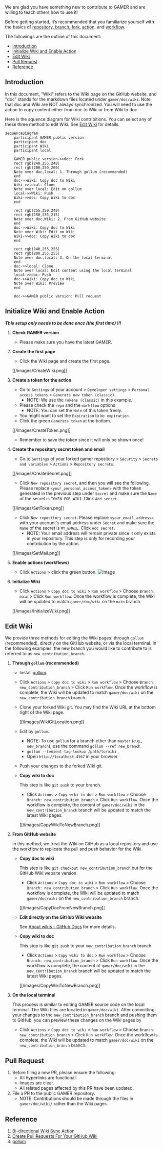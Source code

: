 We are glad you have something new to contribute to GAMER and are willing to teach others how to use it!

Before getting started, it’s recommended that you familiarize yourself with the basics of [repository, branch, fork](https://docs.github.com/en/repositories/creating-and-managing-repositories/about-repositories), [action](https://docs.github.com/en/actions), and [workflow](https://docs.github.com/en/actions/using-workflows).

The followings are the outline of this document:
* [Introduction](#Introduction)
* [Initialize Wiki and Enable Action](#Initialize-Wiki-and-Enable-Action)
* [Edit Wiki](#Edit-Wiki)
* [Pull Request](#Pull-Request)
* [Reference](#Reference)

## Introduction
In this document, "Wiki" refers to the Wiki page on the GitHub website, and "doc" stands for the markdown files located under `gamer/doc/wiki`. Note that doc and Wiki are NOT always synchronized. You will need to use the action to copy content either from doc to Wiki or from Wiki to doc.

Here is the squence diagram for Wiki contribitions. You can select any of these three method to edit Wiki. See [Edit Wiki](#Edit-Wiki) for details.

```mermaid
sequenceDiagram
    participant GAMER public version
    participant doc
    participant Wiki
    participant local

    GAMER public version->>doc: Fork
    rect rgb(240,255,240)
    rect rgb(200,250,200)
    Note over doc,local: 1. Through gollum (recommended)
    end
    doc->>Wiki: Copy doc to Wiki
    Wiki->>local: Clone
    Note over local: Edit on gollum
    local->>Wiki: Push
    Wiki->>doc: Copy Wiki to doc
    end

    rect rgb(255,250,240)
    rect rgb(250,235,215)
    Note over doc,Wiki: 2. From GitHub website
    end
    doc->>Wiki: Copy doc to Wiki
    Note over Wiki: Edit on Wiki
    Wiki->>doc: Copy Wiki to doc
    end

    rect rgb(240,255,255)
    rect rgb(200,255,255)
    Note over doc,local: 3. On the local terminal
    end
    doc->>local: Clone
    Note over local: Edit content using the local terminal
    local->>doc: Push
    doc->>Wiki: Copy doc to Wiki
    Note over Wiki: Preview
    end

    doc->>GAMER public version: Pull request
```

## Initialize Wiki and Enable Action
**_This setup only needs to be done once (the first time) !!!_**

1. **Check GAMER version**
   * Please make sure you have the latest GAMER.

1. **Create the first page**
   * Click the Wiki page and create the first page.

   [[/images/CreateWiki.png]]

1. **Create a token for the action**
   * Go to `Settings` of your account > `Developer settings` > `Personal access tokens` > `Generate new token (classic)`.
      - NOTE: We use the `Tokens (classic)` in this example.
   * Please check the `repo` and the `workflow` options.
      - NOTE: You can set the `Note` of this token freely.
   * You might want to set the `Expiration` to `No expiration`.
   * Click the green `Generate token` at the bottom.

   [[/images/CreateToken.png]]

   * Remember to save the token since it will only be shown once!

1. **Create the repository secret token and email**
   * Go to `Settings` of your forked gamer repository > `Security` > `Secrets and variables` > `Actions` > `Repository secrets`.

   [[/images/CreateSecret.png]]

   * Click `New repository secret`, and then you will see the following. Please replace `<your_personal_access_token>` with the token generated in the previous step under `Secret` and make sure the `Name` of the secret is `TOKEN_FOR_WIKI`. Click `Add secret`.

   [[/images/SetToken.png]]

   * Click `New repository secret`. Please replace `<your_email_address>` with your account's email address under `Secret` and make sure the `Name` of the secret is `MY_EMAIL`. Click `Add secret`.
      - NOTE: Your email address will remain private since it only exists in your repository. This step is only for recording your contribution by the action.

   [[/images/SetMail.png]]

1. **Enable actions (workflows)**
   * Click `Actions` > click the green button.
   ![image](https://github.com/ChunYen-Chen/CheckNode/assets/70311975/9e58d4a8-3248-4ceb-81ff-276a6943149d)

1. **Initialize Wiki**
   * Click `Actions` > `Copy doc to wiki` > `Run workflow` > Choose `Branch: main` > Click `Run workflow`. Once the workflow is complete, the Wiki will be updated to match `gamer/doc/wiki` on the `main` branch.

   [[/images/InitializeWiki.png]]

## Edit Wiki
We provide three methods for editing the Wiki pages: through `gollum` (recommended), directly on the GitHub website, or via the local terminal. In the following examples, the new branch you would like to contribute to is referred to as `new_contribution_branch`.

1. **Through `gollum` (recommended)**
   - Install [gollum](https://github.com/gollum/gollum).
   - Click `Actions` > `Copy doc to wiki` > `Run workflow` > Choose `Branch: new_contribution_branch` > Click `Run workflow`. Once the workflow is complete, the Wiki will be updated to match `gamer/doc/wiki` on the `new_contribution_branch` branch.
   - Clone your forked Wiki git. You may find the Wiki URL at the bottom right of the Wiki page.

     [[/images/WikiGitLocation.png]]

   - Edit by `gollum`.
     * NOTE: To use `gollum` for a branch other than `master` (e.g., `new_branch`), use the command `gollum --ref new_branch`.
     * `gollum --lenient-tag-lookup /path/to/wiki`
     * Open `http://localhost:4567` in your browser.
   - Push your changes to the forked Wiki git.
   - **Copy wiki to doc**

     This step is like `git push` to your branch.
     * Click `Actions` > `Copy wiki to doc` > `Run workflow` > Choose `Branch: new_contribution_branch` > Click `Run workflow`. Once the workflow is complete, the content of `gamer/doc/wiki` in the `new_contribution_branch` branch will be updated to match the latest Wiki pages.

     [[/images/CopyWikiToNewBranch.png]]

1. **From GitHub website**

   In this method, we treat the Wiki on GitHub as a local repository and use the workflow to replicate the pull and push behavior for the Wiki.
   - **Copy doc to wiki**

     This step is like `git checkout new_contribution_branch` but for the GitHub Wiki website version.
     * Click `Actions` > `Copy doc to wiki` > `Run workflow` > Choose `Branch: new_contribution_branch` > Click `Run workflow`. Once the workflow is complete, the Wiki will be updated to match `gamer/doc/wiki` on the `new_contribution_branch` branch.

      [[/images/CopyDocFromNewBranch.png]]

   - **Edit directly on the GitHub Wiki website**

      See [About wikis - GitHub Docs](https://docs.github.com/en/communities/documenting-your-project-with-wikis/about-wikis) for more details.
   - **Copy wiki to doc**

     This step is like `git push` to your `new_contribution_branch` branch.
     * Click `Actions` > `Copy wiki to doc` > `Run workflow` > Choose `Branch: new_contribution_branch` > Click `Run workflow`. Once the workflow is complete, the content of `gamer/doc/wiki` in the `new_contribution_branch` branch will be updated to match the latest Wiki pages.

      [[/images/CopyWikiToNewBranch.png]]

1. **On the local terminal**

   This process is similar to editing GAMER source code on the local terminal. The Wiki files are located in `gamer/doc/wiki`. After committing your changes to the `new_contribution_branch` branch and pushing them to GitHub, you can preview these changes on the Wiki pages by
   * Click `Actions` > `Copy doc to wiki` > `Run workflow` > Choose `Branch: new_contribution_branch` > Click `Run workflow`. Once the workflow is complete, the Wiki will be updated to match `gamer/doc/wiki` on the `new_contribution_branch` branch.

## Pull Request
   1. Before filing a new PR, please ensure the following:
      * All hyperlinks are functional.
      * Images are clear.
      * All related pages affected by this PR have been updated.
   2. File a PR to the public GAMER repository.
      * NOTE: Contributions should be made through the files in `gamer/doc/wiki/` rather than the Wiki pages.

## Reference
1. [Bi-directional Wiki Sync Action](https://github.com/marketplace/actions/bi-directional-wiki-sync-action)
1. [Create Pull Requests For Your GitHub Wiki](https://nimblehq.co/blog/create-github-wiki-pull-request)
1. [gollum](https://github.com/gollum/gollum)
